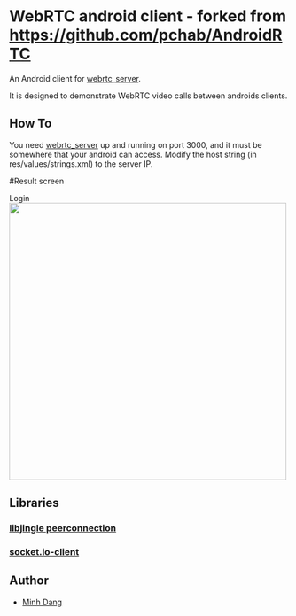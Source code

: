 # WebRTC android client - forked from https://github.com/pchab/AndroidRTC

An Android client for [webrtc_server](https://github.com/DangLienMinh/webrtc_server).

It is designed to demonstrate WebRTC video calls between androids clients.

## How To

You need [webrtc_server](https://github.com/DangLienMinh/webrtc_server) up and running on port 3000, and it must be somewhere that your android can access. Modify the host string (in res/values/strings.xml) to the server IP.

#Result screen

Login 
<img src="https://drive.google.com/file/d/0B9Oj7so-73ZcN3FLd05YT1R5S0E/view?usp=sharing" height=500 />

## Libraries

### [libjingle peerconnection](https://code.google.com/p/webrtc/)
### [socket.io-client](https://github.com/nkzawa/socket.io-client.java)

## Author

- [Minh Dang](mailto:danglienminh93@gmail.com)
